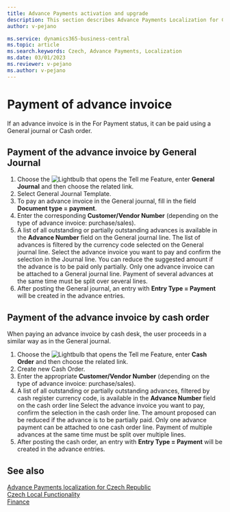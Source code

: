 ```yaml
---
title: Advance Payments activation and upgrade
description: This section describes Advance Payments Localization for Czech extension functionality.
author: v-pejano

ms.service: dynamics365-business-central
ms.topic: article
ms.search.keywords: Czech, Advance Payments, Localization
ms.date: 03/01/2023
ms.reviewer: v-pejano
ms.author: v-pejano
---
```


# Payment of advance invoice

If an advance invoice is in the For Payment status, it can be paid using a General journal or Cash order.

## Payment of the advance invoice by General Journal

1. Choose the ![Lightbulb that opens the Tell me Feature](../../media/ui-search/search_small.png "Tell me what you want to do"), enter **General Journal** and then choose the related link.
2. Select General Journal Template.
3. To pay an advance invoice in the General journal, fill in the field **Document type = payment**.
4. Enter the corresponding **Customer/Vendor Number** (depending on the type of advance invoice: purchase/sales).
5. A list of all outstanding or partially outstanding advances is available in the **Advance Number** field on the General journal line. The list of advances is filtered by the currency code selected on the General journal line.
Select the advance invoice you want to pay and confirm the selection in the Journal line. You can reduce the suggested amount if the advance is to be paid only partially.
Only one advance invoice can be attached to a General journal line. Payment of several advances at the same time must be split over several lines.
6. After posting the General journal, an entry with **Entry Type = Payment** will be created in the advance entries.

## Payment of the advance invoice by cash order

When paying an advance invoice by cash desk, the user proceeds in a similar way as in the General journal.

1. Choose the ![Lightbulb that opens the Tell me Feature](../../media/ui-search/search_small.png "Tell me what you want to do"), enter **Cash Order** and then choose the related link.
2. Create new Cash Order.
3. Enter the appropriate **Customer/Vendor Number** (depending on the type of advance invoice: purchase/sales).
4. A list of all outstanding or partially outstanding advances, filtered by cash register currency code, is available in the **Advance Number** field on the cash order line
Select the advance invoice you want to pay, confirm the selection in the cash order line. The amount proposed can be reduced if the advance is to be partially paid. Only one advance payment can be attached to one cash order line. Payment of multiple advances at the same time must be split over multiple lines.
5. After posting the cash order, an entry with **Entry Type = Payment** will be created in the advance entries.

## See also

[Advance Payments localization for Czech Republic](ui-extensions-advance-payments-localization-cz.md)  
[Czech Local Functionality](czech-local-functionality.md)  
[Finance](../../finance.md)
